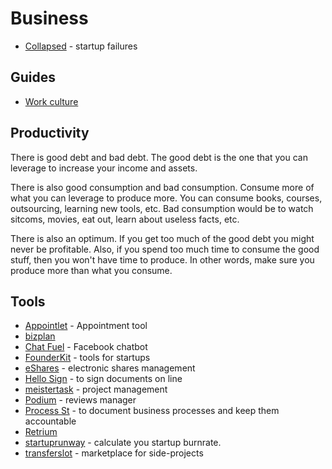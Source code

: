 # Business

- [Collapsed](https://collapsed.co/) - startup failures


## Guides

* [Work culture](https://journal.thriveglobal.com/99-totally-serious-ways-to-create-a-great-work-culture-e7d093bdad23)


## Productivity

There is good debt and bad debt. The good debt is the one that you can leverage to increase your income and assets. 

There is also good consumption and bad consumption. Consume more of what you can leverage to produce more. You can consume books, courses, outsourcing, learning new tools, etc. Bad consumption would be to watch sitcoms, movies, eat out, learn about useless facts, etc.

There is also an optimum. If you get too much of the good debt you might never be profitable. Also, if you spend too much time to consume the good stuff, then you won't have time to produce. In other words, make sure you produce more than what you consume.

## Tools

- [Appointlet](https://www.appointlet.com/) - Appointment tool
- [bizplan](https://www.bizplan.com/)
- [Chat Fuel](https://chatfuel.com/) - Facebook chatbot
- [FounderKit](https://founderkit.com) - tools for startups
- [eShares](https://esharesinc.com/) - electronic shares management
- [Hello Sign](https://www.hellosign.com/) - to sign documents on line
- [meistertask](https://www.meistertask.com/) - project management
- [Podium](https://www.podium.com/) - reviews manager
- [Process St](https://www.process.st/) - to document business processes and keep them accountable
- [Retrium](https://www.retrium.com/)
- [startuprunway](https://www.startuprunway.io) - calculate you startup burnrate.
- [transferslot](https://transferslot.com/) - marketplace for side-projects

